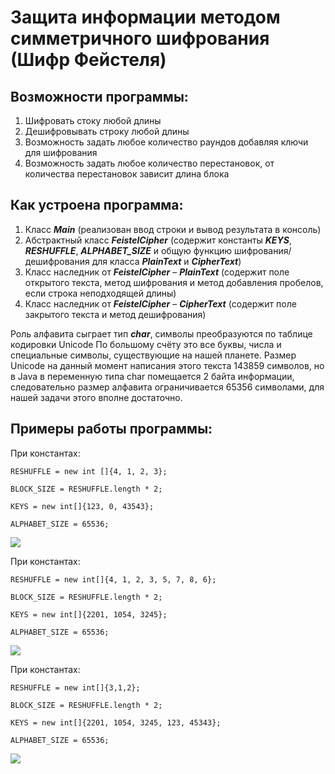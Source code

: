 # Защита информации методом симметричного шифрования (Шифр Фейстеля)

## Возможности программы:
1)	Шифровать стоку любой длины
2)	Дешифровывать строку любой длины
3)	Возможность задать любое количество раундов добавляя ключи для шифрования
4)	Возможность задать любое количество перестановок, от количества перестановок зависит длина блока

## Как устроена программа:
1)	Класс ***Main*** (реализован ввод строки и вывод результата в консоль)
2)	Абстрактный класс ***FeistelCipher*** (содержит константы ***KEYS***, ***RESHUFFLE***, ***ALPHABET_SIZE*** и общую функцию шифрования/дешифрования для класса ***PlainText*** и ***CipherText***)
3)	Класс наследник от ***FeistelCipher*** – ***PlainText*** (содержит поле открытого текста, метод шифрования и метод добавления пробелов, если строка неподходящей длины) 
4)	Класс наследник от ***FeistelCipher*** – ***CipherText*** (содержит поле закрытого текста и метод дешифрования) 

Роль алфавита сыграет тип ***char***, символы преобразуются по таблице кодировки Unicode По большому счёту это все буквы, числа и специальные символы, существующие на нашей планете. 
Размер Unicode на данный момент написания этого текста 143859 символов, но в Java в переменную типа char помещается 2 байта информации, следовательно размер алфавита ограничивается 65356 символами, для нашей задачи этого вполне достаточно.

## Примеры работы программы:
 
При константах:

`RESHUFFLE = new int []{4, 1, 2, 3};`

`BLOCK_SIZE = RESHUFFLE.length * 2;`

`KEYS = new int[]{123, 0, 43543};`

`ALPHABET_SIZE = 65536;`

![](https://sun9-76.userapi.com/impg/U0eU-gwNWSARcAKdNKxwSDn9PS-ZYS6LA6Ecgg/P7UjBtrFwNk.jpg?size=222x172&quality=96&sign=948d865a90149a95b8a3881fdc7ad236&type=album)
 

При константах:

`RESHUFFLE = new int[]{4, 1, 2, 3, 5, 7, 8, 6};`

`BLOCK_SIZE = RESHUFFLE.length * 2;`

`KEYS = new int[]{2201, 1054, 3245};`

`ALPHABET_SIZE = 65536;`
 
![](https://sun9-24.userapi.com/impg/jT-OguAvFo-cr1jHwVDPlVAyqGvm_J0lPiKzgg/uMZY7uReZj4.jpg?size=624x128&quality=96&sign=7bc51c872b1a6072ff02427e18cf4014&type=album)


При константах:

`RESHUFFLE = new int[]{3,1,2};`

`BLOCK_SIZE = RESHUFFLE.length * 2;`

`KEYS = new int[]{2201, 1054, 3245, 123, 45343};`

`ALPHABET_SIZE = 65536;`

![](https://sun9-14.userapi.com/impg/nJuMFfDYrV9oPcSw-O2qSyj4N2KSKQ1nio_W7g/RkBzA3BAiv0.jpg?size=624x125&quality=96&sign=fbf120dba04d36eacec2ea5fcb6ad654&type=album)

